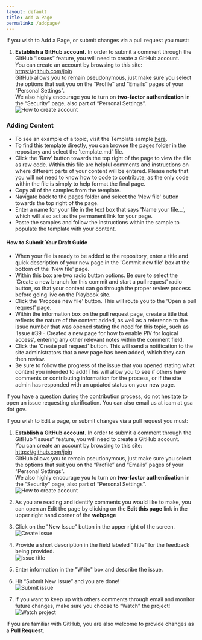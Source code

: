 ```yaml
---
layout: default
title: Add a Page
permalink: /addpage/
---
```


If you wish to Add a Page, or submit changes via a pull request you must:

1. **Establish a GitHub account.** In order to submit a comment through the GitHub “Issues” feature, you will need to create a GitHub account.  
You can create an account by browsing to this site: https://github.com/join  
GitHub allows you to remain pseudonymous, just make sure you select the options that suit you on the “Profile” and “Emails” pages of your “Personal Settings”.  
We also highly encourage you to turn on **two-factor authentication** in the “Security” page, also part of “Personal Settings”.  
  ![How to create account]({{site.baseurl}}/assets/img/create_github_account.png)

### Adding Content

*  To see an example of a topic, visit the Template sample [here](/pages/template.md).
*  To find this template directly, you can browse the pages folder in the repository and select the 'template.md' file.
*  Click the 'Raw' button towards the top right of the page to view the file as raw code. Within this file are helpful comments and instructions on where different parts of your content will be entered. Please note that you will not need to know how to code to contribute, as the only code within the file is simply to help format the final page.
*  Copy all of the samples from the template.
*  Navigate back to the pages folder and select the 'New file' button towards the top right of the page.
*  Enter a name for your file in the text box that says 'Name your file...', which will also act as the permanent link for your page.
*  Paste the samples and follow the instructions within the sample to populate the template with your content.

#### How to Submit Your Draft Guide
*  When your file is ready to be added to the repository, enter a title and quick description of your new page in the 'Commit new file' box at the bottom of the 'New file' page.
*  Within this box are two radio button options. Be sure to select the 'Create a new branch for this commit and start a pull request' radio button, so that your content can go through the proper review process before going live on the Playbook site.
*  Click the 'Propose new file' button. This will route you to the 'Open a pull request' page.
*  Within the information box on the pull request page, create a title that reflects the nature of the content added, as well as a reference to the issue number that was opened stating the need for this topic, such as 'Issue #39 - Created a new page for how to enable PIV for logical access', entering any other relevant notes within the comment field.
*  Click the 'Create pull request' button. This will send a notification to the site administrators that a new page has been added, which they can then review.
*  Be sure to follow the progress of the issue that you opened stating what content you intended to add! This will allow you to see if others have comments or contributing information for the process, or if the site admin has responded with an updated status on your new page.

If you have a question during the contribution process, do not hesitate to open an issue requesting clarification.  You can also email us at icam at gsa dot gov.




If you wish to Edit a page, or submit changes via a pull request you must:

1. **Establish a GitHub account.** In order to submit a comment through the GitHub “Issues” feature, you will need to create a GitHub account.  
You can create an account by browsing to this site: https://github.com/join  
GitHub allows you to remain pseudonymous, just make sure you select the options that suit you on the “Profile” and “Emails” pages of your “Personal Settings”.  
We also highly encourage you to turn on **two-factor authentication** in the “Security” page, also part of “Personal Settings”.  
  ![How to create account]({{site.baseurl}}/assets/img/create_github_account.png)

2. As you are reading and identify comments you would like to make, you can open an Edit the page by clicking on the **Edit this page** link in the upper right hand corner of the **webpage**  

2. Click on the "New Issue" button in the upper right of the screen.  
    ![Create issue]({{site.baseurl}}/assets/img/create_new_issue.png)

2. Provide a short description in the field labeled "Title" for the feedback being provided.  
    ![Issue title]({{site.baseurl}}/assets/img/issue_title.png)
	
2. Enter information in the "Write" box and describe the issue.  

2. Hit “Submit New Issue” and you are done!  
    ![Submit issue]({{site.baseurl}}/assets/img/submit_new_issue.png)

2. If you want to keep up with others comments through email and monitor future changes, make sure you choose to “Watch” the project!  
    ![Watch project]({{site.baseurl}}/assets/img/watch_project.png)

If you are familiar with GitHub, you are also welcome to provide changes as a **Pull Request**.  
